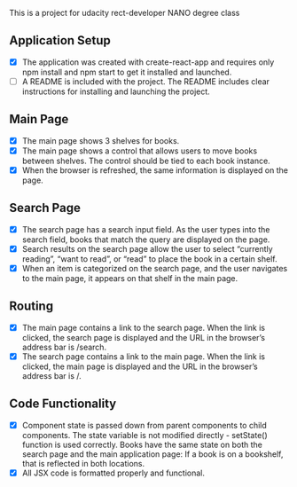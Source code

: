 This is a project for udacity rect-developer NANO degree class

## Application Setup

- [x] The application was created with create-react-app and requires only npm install and npm start to get it installed and launched.
- [ ] A README is included with the project. The README includes clear instructions for installing and launching the project.

## Main Page

- [x] The main page shows 3 shelves for books.
- [x] The main page shows a control that allows users to move books between shelves. The control should be tied to each book instance.
- [x] When the browser is refreshed, the same information is displayed on the page.

## Search Page

- [x] The search page has a search input field. As the user types into the search field, books that match the query are displayed on the page.
- [x] Search results on the search page allow the user to select “currently reading”, “want to read”, or “read” to place the book in a certain shelf.
- [x] When an item is categorized on the search page, and the user navigates to the main page, it appears on that shelf in the main page.

## Routing

- [x] The main page contains a link to the search page. When the link is clicked, the search page is displayed and the URL in the browser’s address bar is /search.
- [x] The search page contains a link to the main page. When the link is clicked, the main page is displayed and the URL in the browser’s address bar is /.

## Code Functionality

- [x] Component state is passed down from parent components to child components. The state variable is not modified directly - setState() function is used correctly. Books have the same state on both the search page and the main application page: If a book is on a bookshelf, that is reflected in both locations.
- [x] All JSX code is formatted properly and functional.
